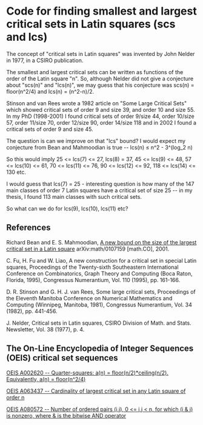# Code for finding smallest and largest critical sets in Latin squares (scs and lcs)

The concept of "critical sets in Latin squares" was invented by John Nelder in 1977, in a CSIRO publication.

The smallest and largest critical sets can be written as functions of the order of the Latin square "n".
So, although Nelder did not give a conjecture about "scs(n)" and "lcs(n)", we may guess that his conjecture was
scs(n) = floor(n^2/4) and lcs(n) = (n^2-n)/2.

Stinson and van Rees wrote a 1982 article on "Some Large Critical Sets" which showed critical sets of order 9 and size 39, and order 10 and size 55.
In my PhD (1998-2001) I found critical sets of order 9/size 44, order 10/size 57, order 11/size 70, order 12/size 90, order 14/size 118 and in 2002 I found a critical sets of order 9 and size 45.

The question is can we improve on that "lcs" bound? I would expect my conjecture from Bean and Mahmoodian is true -- lcs(n) ≤ n^2 - 3^(log_2 n)

So this would imply 25 <= lcs(7) <= 27, lcs(8) = 37, 45 <= lcs(9) <= 48,  57 <= lcs(10) <= 61, 70 <= lcs(11) <= 76, 90 <= lcs(12) <= 92, 118 <= lcs(14) <= 130 etc.

I would guess that lcs(7) = 25 - interesting question is how many of the 147 main classes of order 7 Latin squares have a critical set of size 25 -- in my thesis, I found 113 main classes with such critical sets.

So what can we do for lcs(9), lcs(10), lcs(11) etc?

## References

Richard Bean and E. S. Mahmoodian, [A new bound on the size of the largest critical set in a Latin square](https://arxiv.org/abs/math/0107159) arXiv:math/0107159 [math.CO], 2001.

C. Fu, H. Fu and W. Liao, A new construction for a critical set in special Latin squares, Proceedings of the Twenty-sixth Southeastern International Conference on Combinatorics, Graph Theory and Computing (Boca Raton, Florida, 1995), Congressus Numerantium, Vol. 110 (1995), pp. 161-166.

D. R. Stinson and G. H. J. van Rees, Some large critical sets, Proceedings of the Eleventh Manitoba Conference on Numerical Mathematics and Computing (Winnipeg, Manitoba, 1981), Congressus Numerantium, Vol. 34 (1982), pp. 441-456. 

J. Nelder, Critical sets in Latin squares, CSIRO Division of Math. and Stats. Newsletter, Vol. 38 (1977), p. 4.

## The On-Line Encyclopedia of Integer Sequences (OEIS) critical set sequences

[OEIS A002620 -- Quarter-squares: a(n) = floor(n/2)*ceiling(n/2). Equivalently, a(n) = floor(n^2/4)](http://oeis.org/A002620)

[OEIS A063437 -- Cardinality of largest critical set in any Latin square of order n](http://oeis.org/A063437)

[OEIS A080572 -- Number of ordered pairs (i,j), 0 <= i,j < n, for which (i & j) is nonzero, where & is the bitwise AND operator](http://oeis.org/A080572)


